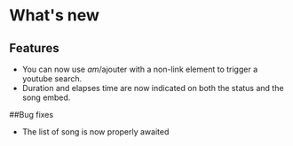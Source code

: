 # What's new

## Features
+ You can now use $am/$ajouter with a non-link element to trigger a youtube search.
+ Duration and elapses time are now indicated on both the status and the song embed.

##Bug fixes
+ The list of song is now properly awaited

